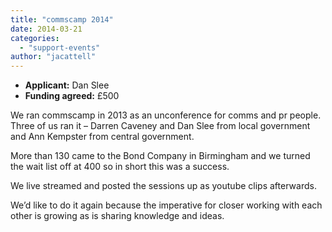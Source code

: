 ```yaml
---
title: "commscamp 2014"
date: 2014-03-21
categories: 
  - "support-events"
author: "jacattell"
---
```


- **Applicant:** Dan Slee
- **Funding agreed:** £500

We ran commscamp in 2013 as an unconference for comms and pr people. Three of us ran it – Darren Caveney and Dan Slee from local government and Ann Kempster from central government.

More than 130 came to the Bond Company in Birmingham and we turned the wait list off at 400 so in short this was a success.

We live streamed and posted the sessions up as youtube clips afterwards.

We’d like to do it again because the imperative for closer working with each other is growing as is sharing knowledge and ideas.
